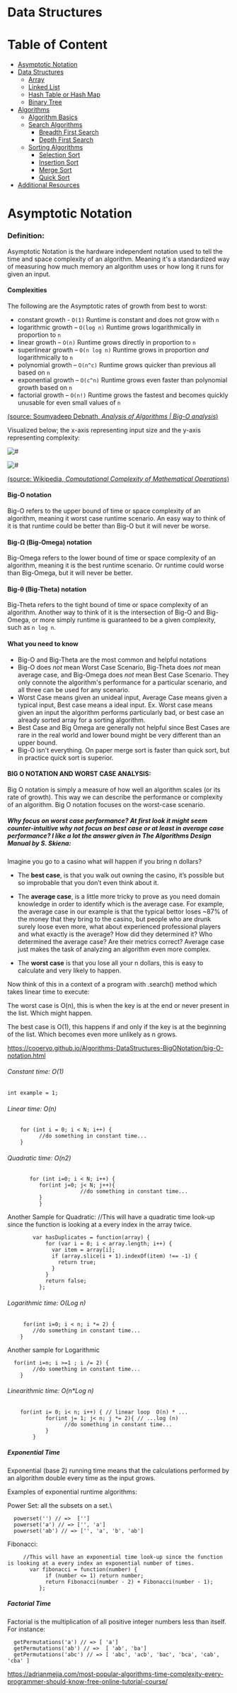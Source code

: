 # Data Structures

# Table of Content
- [Asymptotic Notation](#asymptotic-notation)
- [Data Structures](#data-structures)
  - [Array](#array)
  - [Linked List](#linked-list)
  - [Hash Table or Hash Map](#hash)
  - [Binary Tree](#binary-tree)
- [Algorithms](#algorithms)
  - [Algorithm Basics](#algorithm-basics)
  - [Search Algorithms](#search-algorithms)
    - [Breadth First Search](#breadth-first-search)
    - [Depth First Search](#depth-first-search)
  - [Sorting Algorithms](#sorting-algorithms)
    - [Selection Sort](#selection-sort)
    - [Insertion Sort](#insertion-sort)
    - [Merge Sort](#merge-sort)
    - [Quick Sort](#quick-sort)
- [Additional Resources](#additional-resources)

# <a id="asymptotic-notation"></a>Asymptotic Notation
### Definition:
Asymptotic Notation is the hardware independent notation used to tell the time and space complexity of an algorithm. Meaning it's a standardized way of measuring how much memory an algorithm uses or how long it runs for given an input.

#### Complexities
The following are the Asymptotic rates of growth from best to worst:
- constant growth - ``O(1)`` Runtime is constant and does not grow with `n`
- logarithmic growth – ``O(log n)`` Runtime grows logarithmically in proportion to `n`
- linear growth – ``O(n)`` Runtime grows directly in proportion to `n`
- superlinear growth – ``O(n log n)`` Runtime grows in proportion _and_ logarithmically to `n`
- polynomial growth – `O(n^c)` Runtime grows quicker than previous all based on `n`
- exponential growth – `O(c^n)` Runtime grows even faster than polynomial growth based on `n`
- factorial growth – `O(n!)` Runtime grows the fastest and becomes quickly unusable for even
small values of `n`

[(source: Soumyadeep Debnath, _Analysis of Algorithms | Big-O analysis_)](https://www.geeksforgeeks.org/analysis-algorithms-big-o-analysis/)

Visualized below; the x-axis representing input size and the y-axis representing complexity:

![#](https://upload.wikimedia.org/wikipedia/commons/thumb/7/7e/Comparison_computational_complexity.svg/400px-Comparison_computational_complexity.svg.png)

![#](https://cooervo.github.io/Algorithms-DataStructures-BigONotation/images/graphs/comparison.svg)

[(source: Wikipedia, _Computational Complexity of Mathematical Operations_)](https://en.wikipedia.org/wiki/Computational_complexity_of_mathematical_operations)

#### Big-O notation
Big-O refers to the upper bound of time or space complexity of an algorithm, meaning it worst case runtime scenario. An easy way to think of it is that runtime could be better than Big-O but it will never be worse.
#### Big-Ω (Big-Omega) notation
Big-Omega refers to the lower bound of time or space complexity of an algorithm, meaning it is the best runtime scenario. Or runtime could worse than Big-Omega, but it will never be better.
#### Big-θ (Big-Theta) notation
Big-Theta refers to the tight bound of time or space complexity of an algorithm. Another way to think of it is the intersection of Big-O and Big-Omega, or more simply runtime is guaranteed to be a given complexity, such as `n log n`.

#### What you need to know
- Big-O and Big-Theta are the most common and helpful notations
- Big-O does _not_ mean Worst Case Scenario, Big-Theta does _not_ mean average case, and Big-Omega does _not_ mean Best Case Scenario. They only connote the algorithm's performance for a particular scenario, and all three can be used for any scenario.
- Worst Case means given an unideal input, Average Case means given a typical input, Best case means a ideal input. Ex. Worst case means given an input the algorithm performs particularly bad, or best case an already sorted array for a sorting algorithm.
- Best Case and Big Omega are generally not helpful since Best Cases are rare in the real world and lower bound might be very different than an upper bound.
- Big-O isn't everything. On paper merge sort is faster than quick sort, but in practice quick sort is superior.

#### BIG O NOTATION AND WORST CASE ANALYSIS:

Big O notation is simply a measure of how well an algorithm scales (or its rate of growth). This way we can describe the performance or complexity of an algorithm. Big O notation focuses on the worst-case scenario.

##### Why focus on worst case performance? At first look it might seem counter-intuitive why not focus on best case or at least in average case performance? I like a lot the answer given in The Algorithms Design Manual by S. Skiena:

Imagine you go to a casino what will happen if you bring n dollars?

- The **best case**, is that you walk out owning the casino, it’s possible but so improbable that you don’t even think about it.

- The **average case**, is a little more tricky to prove as you need domain knowledge in order to identify which is the average case. For example, the average case in our example is that the typical bettor loses ~87% of the money that they bring to the casino, but people who are drunk surely loose even more, what about experienced professional players and what exactly is the average? How did they determined it? Who determined the average case? Are their metrics correct? Average case just makes the task of analyzing an algorithm even more complex.

- The **worst case** is that you lose all your n dollars, this is easy to calculate and very likely to happen.

Now think of this in a context of a program with .search() method which takes linear time to execute:

The worst case is O(n), this is when the key is at the end or never present in the list. Which might happen.

The best case is O(1), this happens if and only if the key is at the beginning of the list. Which becomes even more unlikely as n grows.

https://cooervo.github.io/Algorithms-DataStructures-BigONotation/big-O-notation.html

###### Constant time: O(1)

<code>int example = 1;</code>

###### Linear time: O(n)

        for (int i = 0; i < N; i++) {
              //do something in constant time...
        }

###### Quadratic time: O(n2)

           for (int i=0; i < N; i++) {
              for(int j=0; j< N; j++){
         	      		   //do something in constant time...
          	  }
	          }
            
 Another Sample for Quadratic:
                  //This will have a quadratic time look-up since the function is looking at a every index in the array twice.

            var hasDuplicates = function(array) {
                for (var i = 0; i < array.length; i++) {
                  var item = array[i];
                  if (array.slice(i + 1).indexOf(item) !== -1) {
                    return true;
                  }
                }
                return false;
              }; 
 
 ###### Logarithmic time: O(Log n)
         
         for(int i=0; i < n; i *= 2) {
       	  	//do something in constant time...
    	}	
      
Another sample for Logarithmic
      
      for(int i=n; i >=1 ; i /= 2) {
       	  	//do something in constant time...
    	}	
 
 ###### Linearithmic time: O(n*Log n)
        for(int i= 0; i< n; i++) { // linear loop  O(n) * ...
          		for(int j= 1; j< n; j *= 2){ // ...log (n)
              		  //do something in constant time...
          		}
	        }
	
 
##### Exponential Time

Exponential (base 2) running time means that the calculations performed by an algorithm double every time as the input grows.

Examples of exponential runtime algorithms:

Power Set: all the subsets on a set.\

      powerset('') // =>  ['']
      powerset('a') // => ['', 'a']
      powerset('ab') // => ['', 'a', 'b', 'ab']

Fibonacci:
         
         //This will have an exponential time look-up since the function is looking at a every index an exponential number of times.
           var fibonacci = function(number) {
                if (number <= 1) return number;
                return Fibonacci(number - 2) + Fibonacci(number - 1);
              }; 
##### Factorial Time
Factorial is the multiplication of all positive integer numbers less than itself. For instance:

      getPermutations('a') // => [ 'a']
      getPermutations('ab') // =>  [ 'ab', 'ba']
      getPermutations('abc') // => [ 'abc', 'acb', 'bac', 'bca', 'cab', 'cba' ]
      
https://adrianmejia.com/most-popular-algorithms-time-complexity-every-programmer-should-know-free-online-tutorial-course/
               
 
  
  


